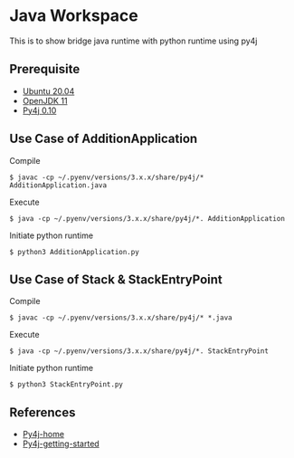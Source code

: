 # Java Workspace
This is to show bridge java runtime with python runtime using py4j

## Prerequisite
* [Ubuntu 20.04](https://releases.ubuntu.com/20.04/)
* [OpenJDK 11](https://openjdk.java.net/)
* [Py4j 0.10](https://www.py4j.org/#)

## Use Case of AdditionApplication
Compile
```
$ javac -cp ~/.pyenv/versions/3.x.x/share/py4j/* AdditionApplication.java
```

Execute
```
$ java -cp ~/.pyenv/versions/3.x.x/share/py4j/*. AdditionApplication
```

Initiate python runtime
```
$ python3 AdditionApplication.py
```

## Use Case of Stack & StackEntryPoint
Compile
```
$ javac -cp ~/.pyenv/versions/3.x.x/share/py4j/* *.java
```

Execute
```
$ java -cp ~/.pyenv/versions/3.x.x/share/py4j/*. StackEntryPoint
```

Initiate python runtime
```
$ python3 StackEntryPoint.py
```

## References
* [Py4j-home](https://www.py4j.org/#)
* [Py4j-getting-started](https://www.py4j.org/getting_started.html)
